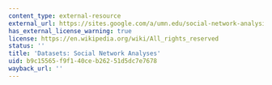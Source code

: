 ```yaml
---
content_type: external-resource
external_url: https://sites.google.com/a/umn.edu/social-network-analysis/resources/dataset
has_external_license_warning: true
license: https://en.wikipedia.org/wiki/All_rights_reserved
status: ''
title: 'Datasets: Social Network Analyses'
uid: b9c15565-f9f1-40ce-b262-51d5dc7e7678
wayback_url: ''
---
```


